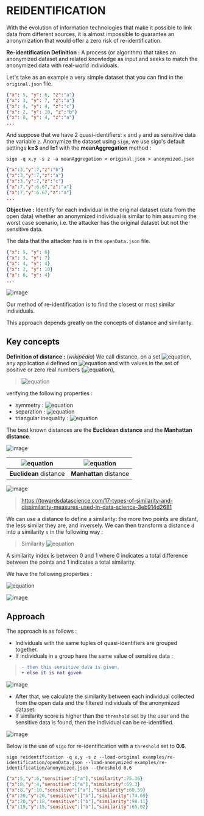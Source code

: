 # REIDENTIFICATION

With the evolution of information technologies that make it possible to link data from different sources, it is almost impossible to guarantee an anonymization that would offer a zero risk of re-identification.

**Re-identification Definition :** A process (or algorithm) that takes an anonymized dataset and related knowledge as input and seeks to match the anonymized data with real-world individuals.

Let's take as an example a very simple dataset that you can find in the `original.json` file.

```json
{"x": 5, "y": 6, "z":"a"}
{"x": 3, "y": 7, "z":"a"}
{"x": 4, "y": 4, "z":"c"}
{"x": 2, "y": 10, "z":"b"}
{"x": 8, "y": 4, "z":"a"}
...
```

And suppose that we have 2 quasi-identifiers: `x` and `y` and as sensitive data the variable `z`. Anonymize the dataset using `sigo`, we use sigo's default settings **k=3** and **l=1** with the **meanAggregation** method :

```console
sigo -q x,y -s z -a meanAggregation < original.json > anonymized.json
```

```json
{"x":3,"y":7,"z":"b"}
{"x":3,"y":7,"z":"a"}
{"x":3,"y":7,"z":"c"}
{"x":7,"y":6.67,"z":"a"}
{"x":7,"y":6.67,"z":"a"}
...
```

**Objective :** Identify for each individual in the original dataset (data from the open data) whether an anonymized individual is similar to him assuming the worst case scenario, i.e. the attacker has the original dataset but not the sensitive data.

The data that the attacker has is in the `openData.json` file.

```json
{"x": 5, "y": 6}
{"x": 3, "y": 7}
{"x": 4, "y": 4}
{"x": 2, "y": 10}
{"x": 8, "y": 4}
...
```

![image](intro.png)

Our method of re-identification is to find the closest or most similar individuals.

This approach depends greatly on the concepts of distance and similarity.

## Key concepts

**Definition of distance :** (*wikipédia*)
We call distance, on a set ![equation](https://latex.codecogs.com/svg.image?E), any application `d` defined on ![equation](https://latex.codecogs.com/svg.image?E%5E%7B2%7D) and with values in the set of positive or zero real numbers (![equation](https://latex.codecogs.com/svg.image?%5Cmathbb%7BR%7D&plus;)),

> ![equation](https://latex.codecogs.com/svg.image?d%20:%20E%20%5Ctimes%20E%20%5Cto%20%5Cmathbb%7BR%7D&plus;)

verifying the following properties :

- symmetry : ![equation](https://latex.codecogs.com/svg.image?%5Cforall%20(a,b)%20%5Cin%20E%5E%7B2%7D,%20d(a,b)%20=%20d(b,a)%20)
- separation : ![equation](https://latex.codecogs.com/svg.image?%5Cforall%20(a,b)%20%5Cin%20E%5E%7B2%7D,%20d(a,b)%20=%200%20%5CLeftrightarrow%20a%20=%20b%20)
- triangular inequality : ![equation](https://latex.codecogs.com/svg.image?%5Cforall%20(a,b,c)%20%5Cin%20E%5E%7B3%7D,%20d(a,c)%20%5Cleq%20d(a,b)%20&plus;%20d(b,c))

The best known distances are the **Euclidean distance** and the **Manhattan distance**.

![image](manhattan.png)

|![equation](https://latex.codecogs.com/svg.image?d(a,b)%20=%20%5Csqrt%7B%5Csum_%7Bi=1%7D%5E%7Bn%7D%5Cleft%20(%20a_%7Bi%7D%20-%20b_%7Bi%7D%20%5Cright%20)%5E%7B2%7D%7D%20) | ![equation](https://latex.codecogs.com/svg.image?%5Cinline%20d(a,b)%20=%20%5Csum_%7Bi=1%7D%5E%7Bn%7D%20%5Cleft%7C%20a_%7Bi%7D%20-%20b_%7Bi%7D%20%5Cright%7C) |
|:----------------------:|:---------------------:|
| **Euclidean** distance | **Manhattan** distance|

![image](distances.png)

> https://towardsdatascience.com/17-types-of-similarity-and-dissimilarity-measures-used-in-data-science-3eb914d2681

We can use a distance to define a similarity: the more two points are distant, the less similar they are, and inversely. We can then transform a distance `d` into a similarity `s` in the following way :

> Similarity
> ![equation](https://latex.codecogs.com/svg.image?s%20=%20%5Cfrac%7B1%7D%7B1%20&plus;%20d%7D)

A similarity index is between 0 and 1 where 0 indicates a total difference between the points and 1 indicates a total similarity.

We have the following properties :

![equation](https://latex.codecogs.com/svg.image?%5Cleft%5C%7B%5Cbegin%7Bmatrix%7Dd%20=%200%20%5CLeftrightarrow%20s%20=%201%20%5C%5Cd%20=%20&plus;%5Cinfty%20%5CLeftrightarrow%20s%20=%200%20%20%20%5Cend%7Bmatrix%7D%5Cright.)

![image](sim.png)

## Approach

The approach is as follows :

- Individuals with the same tuples of quasi-identifiers are grouped together.
- If individuals in a group have the same value of sensitive data :

> ```diff
> - then this sensitive data is given,
> + else it is not given
> ```

![image](filtredData.png)

- After that, we calculate the similarity between each individual collected from the open data and the filtered individuals of the anonymized dataset.
- If similarity score is higher than the `threshold` set by the user and the sensitive data is found, then the individual can be re-identified.

![image](similarity.png)

Below is the use of `sigo` for re-identification with a `threshold` set to **0.6**.

```console
sigo reidentification -q x,y -s z --load-original examples/re-identification/openData.json --load-anonymized examples/re-identification/anonymized.json --threshold 0.6
```

```json
{"x":5,"y":6,"sensitive":["a"],"similarity":75.36}
{"x":8,"y":4,"sensitive":["a"],"similarity":69.3}
{"x":8,"y":10,"sensitive":["a"],"similarity":60.59}
{"x":20,"y":20,"sensitive":["b"],"similarity":74.69}
{"x":20,"y":18,"sensitive":["b"],"similarity":98.11}
{"x":19,"y":15,"sensitive":["b"],"similarity":65.02}
```

